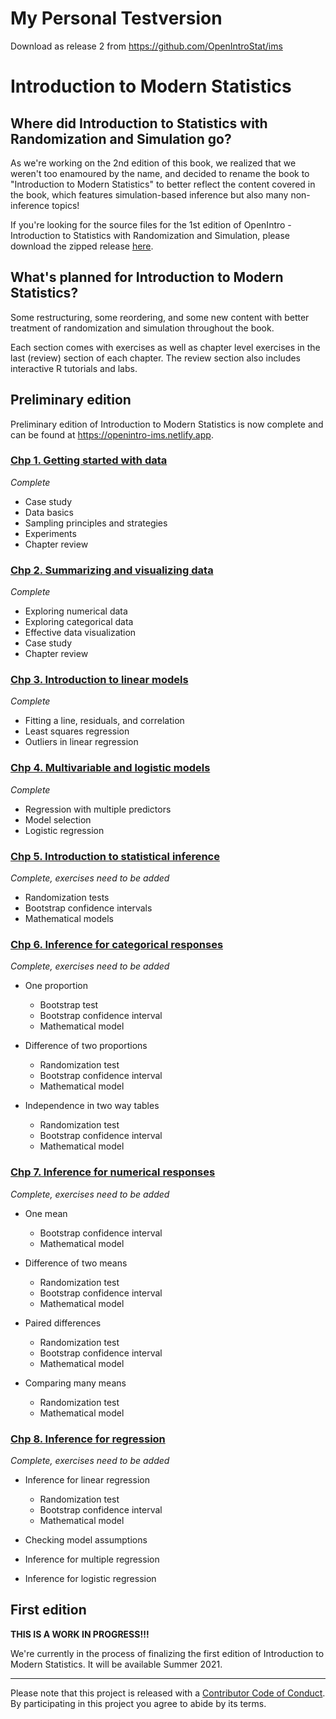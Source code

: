 # My Personal Testversion

Download as release 2 from <https://github.com/OpenIntroStat/ims>

# Introduction to Modern Statistics

## Where did Introduction to Statistics with Randomization and Simulation go?

As we're working on the 2nd edition of this book, we realized that we weren't too enamoured by the name, and decided to rename the book to "Introduction to Modern Statistics" to better reflect the content covered in the book, which features simulation-based inference but also many non-inference topics!

If you're looking for the source files for the 1st edition of OpenIntro - Introduction to Statistics with Randomization and Simulation, please download the zipped release [here](https://github.com/OpenIntroStat/randomization-and-simulation/releases).

## What's planned for Introduction to Modern Statistics?

Some restructuring, some reordering, and some new content with better treatment of randomization and simulation throughout the book.

Each section comes with exercises as well as chapter level exercises in the last (review) section of each chapter.
The review section also includes interactive R tutorials and labs.

## Preliminary edition

Preliminary edition of Introduction to Modern Statistics is now complete and can be found at <https://openintro-ims.netlify.app>.

### [Chp 1. Getting started with data](https://openintro-ims.netlify.app/getting-started-with-data.html)

*Complete*

-   Case study
-   Data basics
-   Sampling principles and strategies
-   Experiments
-   Chapter review

### [Chp 2. Summarizing and visualizing data](https://openintro-ims.netlify.app/summarizing-visualizing-data.html)

*Complete*

-   Exploring numerical data
-   Exploring categorical data
-   Effective data visualization
-   Case study
-   Chapter review

### [Chp 3. Introduction to linear models](https://openintro-ims.netlify.app/intro-linear-models.html)

*Complete*

-   Fitting a line, residuals, and correlation
-   Least squares regression
-   Outliers in linear regression

### [Chp 4. Multivariable and logistic models](https://openintro-ims.netlify.app/multi-logistic-models.html)

*Complete*

-   Regression with multiple predictors
-   Model selection
-   Logistic regression

### [Chp 5. Introduction to statistical inference](https://openintro-ims.netlify.app/intro-stat-inference.html)

*Complete, exercises need to be added*

-   Randomization tests
-   Bootstrap confidence intervals
-   Mathematical models

### [Chp 6. Inference for categorical responses](https://openintro-ims.netlify.app/inference-cat.html)

*Complete, exercises need to be added*

-   One proportion

    -   Bootstrap test
    -   Bootstrap confidence interval
    -   Mathematical model

-   Difference of two proportions

    -   Randomization test
    -   Bootstrap confidence interval
    -   Mathematical model

-   Independence in two way tables

    -   Randomization test
    -   Bootstrap confidence interval
    -   Mathematical model

### [Chp 7. Inference for numerical responses](https://openintro-ims.netlify.app/inference-num.html)

*Complete, exercises need to be added*

-   One mean

    -   Bootstrap confidence interval
    -   Mathematical model

-   Difference of two means

    -   Randomization test
    -   Bootstrap confidence interval
    -   Mathematical model

-   Paired differences

    -   Randomization test
    -   Bootstrap confidence interval
    -   Mathematical model

-   Comparing many means

    -   Randomization test
    -   Mathematical model

### [Chp 8. Inference for regression](https://openintro-ims.netlify.app/inference-reg.html)

*Complete, exercises need to be added*

-   Inference for linear regression

    -   Randomization test
    -   Bootstrap confidence interval
    -   Mathematical model

-   Checking model assumptions

-   Inference for multiple regression

-   Inference for logistic regression

## First edition

**THIS IS A WORK IN PROGRESS!!!**

We're currently in the process of finalizing the first edition of Introduction to Modern Statistics.
It will be available Summer 2021.

------------------------------------------------------------------------

Please note that this project is released with a [Contributor Code of Conduct](https://www.contributor-covenant.org/version/2/0/code_of_conduct/).
By participating in this project you agree to abide by its terms.

